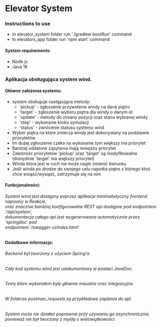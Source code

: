 # Elevator System

<h3>Instructions to use</h3>
<ul>
    <li>In elevator_system folder run './gradlew bootRun' command</li>
    <li>In elevators_app folder run 'npm start' command</li>
</ul>

<h4>System requirements:</h4>
<ul>
    <li>Node.js</li>
    <li>Java 18</li>
</ul>

<h3>Aplikacja obsługująca system wind.</h3>
<h4>Główne założenia systemu:</h4>
<ul>
    <li>system obsługuje następujące metody:
        <ul>
            <li>'pickup' - zgłoszenie przywołania windy na dane piętro</li>
            <li>'target' - zgłoszenie wyboru piętra dla windy o danym id</li>
            <li>'update' - metody do zmiany pozycji oraz stanu wybranej windy</li>
            <li>'step' - wykonanie kroku symulacji</li>
            <li>'status' - zwrócenie statusu systemu wind</li>
        </ul>
    </li>
    <li>Wybór piętra na które zmierza winda jest dokonywany na podstawie priorytetów</li>
    <li>Im dużej zgłoszenie czeka na wykonanie tym większy ma priorytet</li>
    <li>Bardzej oddalone zapytania mają mniejszy priorytet</li>
    <li>Zależność priorytetów 'pickup' oraz 'target' są 
        modyfikowalne (domyślnie 'target' ma większy priorytet)</li>
    <li>Winda która jest w ruch nie może nagle zmienić kierunku</li>
    <li>Jeśli winda po drodze do swojego celu napotka piętro z 
        którego ktoś chce wsiąść/wysiąść, zatrzymuje się na nim</li>
</ul>

<h4>Funkcjonalności:</h4>
<h6>System wind jest dostępny poprzez aplikacje minimalistyczny 
    frontend napisany w Reakcie, </br> 
    oraz znacznie bardziej konfigurowalne 
    REST api dostępne pod endpointem '/api/system', </br>
    dokumentacja całego 
    api jest wygenerowana automatycznie przez 'springdoc' pod </br>
    endpointem '/swagger-ui/index.html'</h6>

<h4>Dodatkowe informacje:</h4>
<h6>Backend był tworzony z użyciem Spring'a.</h6>
<h6>Cały kod systemu wind jest udokumentowy w 
    postaci JavaDoc.</h6>
<h6>Testy które wykonałem były głównie maualne oraz integracyjne.</h6>
<h6>W folderze postman_requests są przykładowe zaptania do api.</h6>
<h6>System może nie działać poprawnie przy używaniu go asynchronicznie, </br>
ponieważ nie był tworzony z myślą o wielowątkowości.</h6>